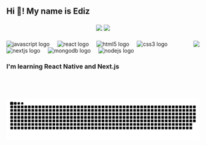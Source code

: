 <h2 align="left">Hi 👋! My name is Ediz</h2>

###

<div align="center">
<img src="https://github-readme-stats.vercel.app/api/top-langs/?username=EdizKeskin&theme=tokyonight&show_icons=true" height="150"/>
<img src="https://github-readme-streak-stats.herokuapp.com/?user=EdizKeskin&theme=tokyonight&show_icons=true" height="150">
</div>

###

<img align="right" height="150" src="https://gifdb.com/images/high/black-cat-typing-fast-z5sz7os422wrp0pt.gif"  />

###

<div align="left">
  <img src="https://cdn.jsdelivr.net/gh/devicons/devicon/icons/javascript/javascript-original.svg" height="30" alt="javascript logo"  />
  <img width="12" />
  <img src="https://cdn.jsdelivr.net/gh/devicons/devicon/icons/react/react-original.svg" height="30" alt="react logo"  />
  <img width="12" />
  <img src="https://cdn.jsdelivr.net/gh/devicons/devicon/icons/html5/html5-original.svg" height="30" alt="html5 logo"  />
  <img width="12" />
  <img src="https://cdn.jsdelivr.net/gh/devicons/devicon/icons/css3/css3-original.svg" height="30" alt="css3 logo"  />
  <img width="12" />
  <img src="https://cdn.jsdelivr.net/gh/devicons/devicon/icons/nextjs/nextjs-original.svg" height="30" alt="nextjs logo"  />
  <img width="12" />
  <img src="https://cdn.jsdelivr.net/gh/devicons/devicon/icons/mongodb/mongodb-original.svg" height="30" alt="mongodb logo"  />
  <img width="12" />
  <img src="https://cdn.jsdelivr.net/gh/devicons/devicon/icons/nodejs/nodejs-original.svg" height="30" alt="nodejs logo"  />
</div>

###

<div align="left">
<h3>I'm learning React Native and Next.js</h3>
</div>

###

<br clear="both">

<div align"center">
  <img src="https://github.com/EdizKeskin/EdizKeskin/blob/output/github-contribution-grid-snake-dark.svg"/>
</div>

###
